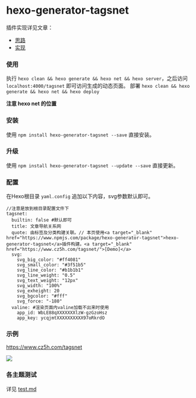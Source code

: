 # hexo-generator-tagsnet

插件实现详见文章：

- [思路](https://www.cz5h.com/article/65a9.html)
- [实现](https://www.cz5h.com/article/99a8.html)

### 使用

执行 `hexo clean && hexo generate && hexo net && hexo server`，之后访问 `localhost:4000/tagsnet` 即可访问生成的动态页面。
部署 `hexo clean && hexo generate && hexo net && hexo deploy`
 
**注意 hexo net 的位置**


### 安装

使用 `npm install hexo-generator-tagsnet --save` 直接安装。

### 升级

使用 `npm install hexo-generator-tagsnet --update --save` 直接更新。

### 配置

在Hexo根目录 `yaml.config` 追加以下内容，svg参数默认即可。

```
//注意是放到根目录配置文件下
tagsnet:
  builtin: false #默认即可
  title: 文章导航关系网
  quote: 由标签及分类构建关联。// 本页使用<a target="_blank" href="https://www.npmjs.com/package/hexo-generator-tagsnet">hexo-generator-tagsnet</a>插件构建。<a target="_blank" href="https://www.cz5h.com/tagsnet/">[Demo]</a>
  svg:
    svg_big_color: "#ff4081"
    svg_small_color: "#3f51b5"
    svg_line_color: "#b1b1b1"
    svg_line_weight: "0.5"
    svg_text_weight: "12px"
    svg_width: "100%"
    svg_exheight: 20
    svg_bgcolor: "#fff"
    svg_force: "-180"
  valine: #渲染页面内valine加载不出来时使用
    app_id: WbLE88qXXXXXXXlzW-gzGzoHsz
    app_key: ycqjmtXXXXXXXXXX97oRkrdO
```


### 示例

https://www.cz5h.com/tagsnet

![](https://cdn.jsdelivr.net/gh/TianZonglin/tuchuang/img/20210206005600.png)


### 各主题测试

详见 [test.md](https://github.com/TianZonglin/hexo-generator-tagsnet/blob/main/test.md)